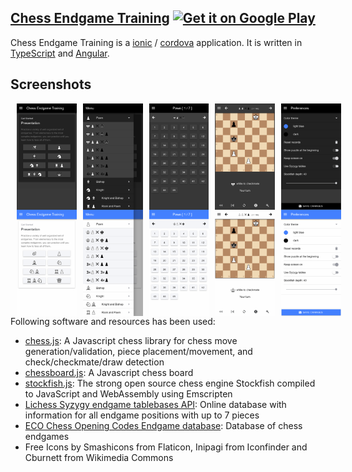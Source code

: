 [Chess Endgame Training](https://github.com/supertorpe/chessendgametraining)
<a style="margin-bottom: 0;" href='https://play.google.com/store/apps/details?id=com.supertorpe.chessendgametraining'><img alt='Get it on Google Play' src='https://play.google.com/intl/en_us/badges/images/generic/en_badge_web_generic.png' height="80px"/></a>
--------------------

Chess Endgame Training is a [ionic](https://ionicframework.com/) / [cordova](https://cordova.apache.org/) application. It is written
in [TypeScript](http://www.typescriptlang.org/) and [Angular](https://angular.io/).

## Screenshots
<div style="display:flex;" >
<img style="margin-left:10px;" src="resources/screenshots/phone/en/01_home-dark.png" width="19%" >
<img style="margin-left:10px;" src="resources/screenshots/phone/en/03_menu-dark.png" width="19%" >
<img style="margin-left:10px;" src="resources/screenshots/phone/en/04_list-dark.png" width="19%" >
<img style="margin-left:10px;" src="resources/screenshots/phone/en/05_position-dark.png" width="19%" >
<img style="margin-left:10px;" src="resources/screenshots/phone/en/06_config-dark.png" width="19%" >
</div>
<div style="display:flex;" >
<img style="margin-left:10px;" src="resources/screenshots/phone/en/01_home-light.png" width="19%" >
<img style="margin-left:10px;" src="resources/screenshots/phone/en/03_menu-light.png" width="19%" >
<img style="margin-left:10px;" src="resources/screenshots/phone/en/04_list-light.png" width="19%" >
<img style="margin-left:10px;" src="resources/screenshots/phone/en/05_position-light.png" width="19%" >
<img style="margin-left:10px;" src="resources/screenshots/phone/en/06_config-light.png" width="19%" >
</div>
Following software and resources has been used:

* [chess.js](https://github.com/jhlywa/chess.js): A Javascript chess library for chess move generation/validation, piece placement/movement, and check/checkmate/draw detection
* [chessboard.js](http://chessboardjs.com): A Javascript chess board
* [stockfish.js](https://github.com/niklasf/stockfish.js): The strong open source chess engine Stockfish compiled to JavaScript and WebAssembly using Emscripten
* [Lichess Syzygy endgame tablebases API](https://github.com/niklasf/lila-tablebase): Online database with information for all endgame positions with up to 7 pieces
* [ECO Chess Opening Codes Endgame database](http://ecochessopeningcodes.blogspot.com.es/2016/01/play-chess-endgame-positions-with.html): Database of chess endgames
* Free Icons by Smashicons from Flaticon, Inipagi from Iconfinder and Cburnett from Wikimedia Commons 
